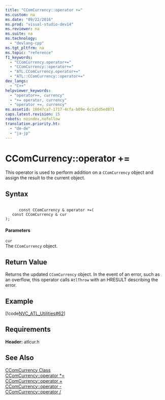 ```yaml
---
title: "CComCurrency::operator +="
ms.custom: na
ms.date: "09/22/2016"
ms.prod: "visual-studio-dev14"
ms.reviewer: na
ms.suite: na
ms.technology: 
  - "devlang-cpp"
ms.tgt_pltfrm: na
ms.topic: "reference"
f1_keywords: 
  - "CComCurrency.operator+="
  - "CComCurrency::operator+="
  - "ATL.CComCurrency.operator+="
  - "ATL::CComCurrency::operator+="
dev_langs: 
  - "C++"
helpviewer_keywords: 
  - "operator+=, currency"
  - "+= operator, currency"
  - "operator +=, currency"
ms.assetid: 18047ca7-1717-4cfa-b09e-6c1a5d5ed871
caps.latest.revision: 15
robots: noindex,nofollow
translation.priority.ht: 
  - "de-de"
  - "ja-jp"
---
```

# CComCurrency::operator +=
This operator is used to perform addition on a `CComCurrency` object and assign the result to the current object.  
  
## Syntax  
  
```  
  
      const CComCurrency & operator +=(  
   const CComCurrency & cur   
);  
```  
  
#### Parameters  
 `cur`  
 The `CComCurrency` object.  
  
## Return Value  
 Returns the updated `CComCurrency` object. In the event of an error, such as an overflow, this operator calls `AtlThrow` with an HRESULT describing the error.  
  
## Example  
 [!code[NVC_ATL_Utilities#62](../vs140/codesnippet/CPP/ccomcurrency--operator--=_1.cpp)]  
  
## Requirements  
 **Header:** atlcur.h  
  
## See Also  
 [CComCurrency Class](../vs140/ccomcurrency-class.md)   
 [CComCurrency::operator *=](../vs140/ccomcurrency--operator--=.md)   
 [CComCurrency::operator +](../vs140/ccomcurrency--operator--.md)   
 [CComCurrency::operator -](../vs140/ccomcurrency--operator--2.md)   
 [CComCurrency::operator /](../vs140/ccomcurrency--operator--1.md)